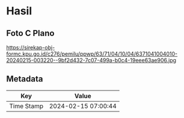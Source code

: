 # Hasil

## Foto C Plano

https://sirekap-obj-formc.kpu.go.id/c276/pemilu/ppwp/63/71/04/10/04/6371041004010-20240215-003220--9bf2d432-7c07-499a-b0c4-19eee63ae906.jpg


## Metadata

| Key        | Value               |
| ---------- | ------------------- |
| Time Stamp | 2024-02-15 07:00:44 |



